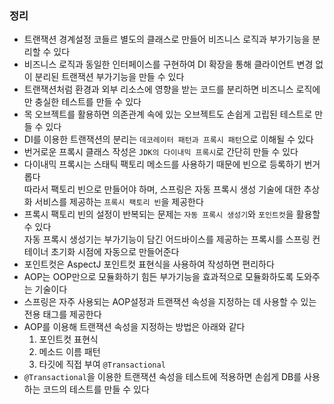 ### 정리

- 트랜잭션 경계설정 코들르 별도의 클래스로 만들어 비즈니스 로직과 부가기능을 분리할 수 있다
- 비즈니스 로직과 동일한 인터페이스를 구현하여 DI 확장을 통해 클라이언트 변경 없이 분리된 트랜잭션 부가기능을 만들 수 있다
- 트랜잭션처럼 환경과 외부 리소스에 영향을 받는 코드를 분리하면 비즈니스 로직에만 충실한 테스트를 만들 수 있다
- 목 오브젝트를 활용하면 의존관계 속에 있는 오브젝트도 손쉽게 고립된 테스트로 만들 수 있다
- DI를 이용한 트랜잭션의 분리는 `데코레이터 패턴과 프록시 패턴`으로 이해될 수 있다
- 번거로운 프록시 클래스 작성은 `JDK의 다이내믹 프록시`로 간단히 만들 수 있다
- 다이내믹 프록시는 스태틱 팩토리 메소드를 사용하기 때문에 빈으로 등록하기 번거롭다 <br/>
  따라서 팩토리 빈으로 만들어야 하며, 스프링은 자동 프록시 생성 기술에 대한 추상화 서비스를 제공하는 `프록시 팩토리 빈`을 제공한다
- 프록시 팩토리 빈의 설정이 반복되는 문제는 `자동 프록시 생성기`와 `포인트컷`을 활용할 수 있다 <br/>
  자동 프록시 생성기는 부가기능이 담긴 어드바이스를 제공하는 프록시를 스프링 컨테이너 초기화 시점에 자동으로 만들어준다
- 포인트컷은 AspectJ 포인트컷 표현식을 사용하여 작성하면 편리하다
- AOP는 OOP만으로 모듈화하기 힘든 부가기능을 효과적으로 모듈화하도록 도와주는 기술이다
- 스프링은 자주 사용되는 AOP설정과 트랜잭션 속성을 지정하는 데 사용할 수 있는 전용 태그를 제공한다
- AOP를 이용해 트랜잭션 속성을 지정하는 방법은 아래와 같다
  1) 포인트컷 표현식
  2) 메소드 이름 패턴
  3) 타깃에 직접 부여 `@Transactional`
- `@Transactional`을 이용한 트랜잭션 속성을 테스트에 적용하면 손쉽게 DB를 사용하는 코드의 테스트를 만들 수 있다